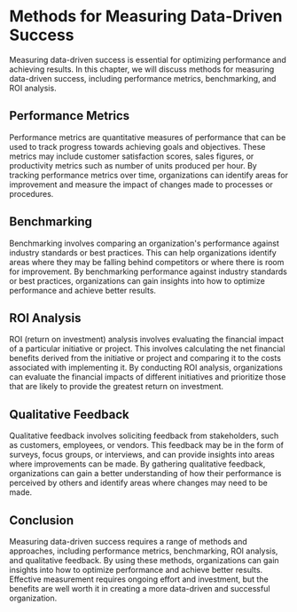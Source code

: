 Methods for Measuring Data-Driven Success
===================================================================================

Measuring data-driven success is essential for optimizing performance and achieving results. In this chapter, we will discuss methods for measuring data-driven success, including performance metrics, benchmarking, and ROI analysis.

Performance Metrics
-------------------

Performance metrics are quantitative measures of performance that can be used to track progress towards achieving goals and objectives. These metrics may include customer satisfaction scores, sales figures, or productivity metrics such as number of units produced per hour. By tracking performance metrics over time, organizations can identify areas for improvement and measure the impact of changes made to processes or procedures.

Benchmarking
------------

Benchmarking involves comparing an organization's performance against industry standards or best practices. This can help organizations identify areas where they may be falling behind competitors or where there is room for improvement. By benchmarking performance against industry standards or best practices, organizations can gain insights into how to optimize performance and achieve better results.

ROI Analysis
------------

ROI (return on investment) analysis involves evaluating the financial impact of a particular initiative or project. This involves calculating the net financial benefits derived from the initiative or project and comparing it to the costs associated with implementing it. By conducting ROI analysis, organizations can evaluate the financial impacts of different initiatives and prioritize those that are likely to provide the greatest return on investment.

Qualitative Feedback
--------------------

Qualitative feedback involves soliciting feedback from stakeholders, such as customers, employees, or vendors. This feedback may be in the form of surveys, focus groups, or interviews, and can provide insights into areas where improvements can be made. By gathering qualitative feedback, organizations can gain a better understanding of how their performance is perceived by others and identify areas where changes may need to be made.

Conclusion
----------

Measuring data-driven success requires a range of methods and approaches, including performance metrics, benchmarking, ROI analysis, and qualitative feedback. By using these methods, organizations can gain insights into how to optimize performance and achieve better results. Effective measurement requires ongoing effort and investment, but the benefits are well worth it in creating a more data-driven and successful organization.
